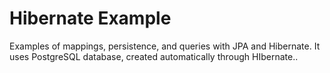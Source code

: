 # Hibernate Example
Examples of mappings, persistence, and queries with JPA and Hibernate. It uses PostgreSQL database, created automatically through HIbernate..

